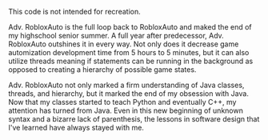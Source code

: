This code is not intended for recreation.

Adv. RobloxAuto is the full loop back to RobloxAuto and maked the end of my highschool senior summer. A full year after predecessor, Adv. RobloxAuto outshines it in every way. Not only does it decrease game automization development time from 5 hours to 5 minutes, but it can also utilize threads meaning if statements can be running in the background as opposed to creating a hierarchy of possible game states.

Adv. RobloxAuto not only marked a firm understanding of Java classes, threads, and hierarchy, but it marked the end of my obsession with Java. Now that my classes started to teach Python and eventually C++, my attention has turned from Java. Even in this new beginning of unknown syntax and a bizarre lack of parenthesis, the lessons in software design that I've learned have always stayed with me. 
